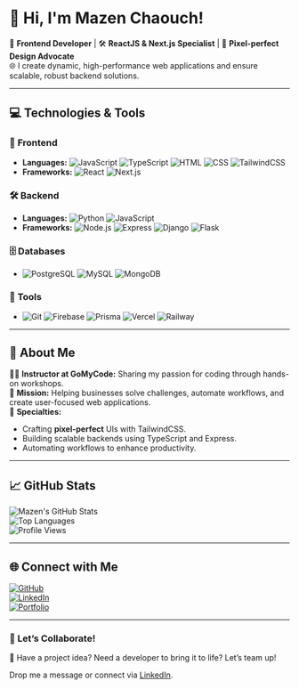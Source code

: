 # 👋 Hi, I'm Mazen Chaouch!

🚀 **Frontend Developer** | 🛠️ **ReactJS & Next.js Specialist** | 🎨 **Pixel-perfect Design Advocate**  
🌐 I create dynamic, high-performance web applications and ensure scalable, robust backend solutions.

---

## 💻 **Technologies & Tools**

### 🌟 **Frontend**
- **Languages:** ![JavaScript](https://img.shields.io/badge/JavaScript-F7DF1E?logo=javascript&logoColor=black) ![TypeScript](https://img.shields.io/badge/TypeScript-007ACC?logo=typescript&logoColor=white) ![HTML](https://img.shields.io/badge/HTML-E34F26?logo=html5&logoColor=white) ![CSS](https://img.shields.io/badge/CSS-1572B6?logo=css3&logoColor=white) ![TailwindCSS](https://img.shields.io/badge/TailwindCSS-06B6D4?logo=tailwindcss&logoColor=white)  
- **Frameworks:** ![React](https://img.shields.io/badge/React-61DAFB?logo=react&logoColor=black) ![Next.js](https://img.shields.io/badge/Next.js-000000?logo=nextdotjs&logoColor=white)  

### 🛠️ **Backend**
- **Languages:** ![Python](https://img.shields.io/badge/Python-3776AB?logo=python&logoColor=white) ![JavaScript](https://img.shields.io/badge/JavaScript-F7DF1E?logo=javascript&logoColor=black)  
- **Frameworks:** ![Node.js](https://img.shields.io/badge/Node.js-339933?logo=nodedotjs&logoColor=white) ![Express](https://img.shields.io/badge/Express-000000?logo=express&logoColor=white) ![Django](https://img.shields.io/badge/Django-092E20?logo=django&logoColor=white) ![Flask](https://img.shields.io/badge/Flask-000000?logo=flask&logoColor=white)  

### 🗄️ **Databases**
- ![PostgreSQL](https://img.shields.io/badge/PostgreSQL-4169E1?logo=postgresql&logoColor=white) ![MySQL](https://img.shields.io/badge/MySQL-4479A1?logo=mysql&logoColor=white) ![MongoDB](https://img.shields.io/badge/MongoDB-47A248?logo=mongodb&logoColor=white)

### 🔧 **Tools**
- ![Git](https://img.shields.io/badge/Git-F05032?logo=git&logoColor=white) ![Firebase](https://img.shields.io/badge/Firebase-FFCA28?logo=firebase&logoColor=black) ![Prisma](https://img.shields.io/badge/Prisma-2D3748?logo=prisma&logoColor=white) ![Vercel](https://img.shields.io/badge/Vercel-000000?logo=vercel&logoColor=white) ![Railway](https://img.shields.io/badge/Railway-0B0D0E?logo=railway&logoColor=white)

---

## 🌟 **About Me**

👨‍🏫 **Instructor at GoMyCode:** Sharing my passion for coding through hands-on workshops.  
🎯 **Mission:** Helping businesses solve challenges, automate workflows, and create user-focused web applications.  
🎨 **Specialties:**  
- Crafting **pixel-perfect** UIs with TailwindCSS.  
- Building scalable backends using TypeScript and Express.  
- Automating workflows to enhance productivity.

---

## 📈 **GitHub Stats**

![Mazen's GitHub Stats](https://github-readme-stats.vercel.app/api?username=MazenChaouch&show_icons=true&theme=radical)  
![Top Languages](https://github-readme-stats.vercel.app/api/top-langs/?username=MazenChaouch&layout=compact&theme=radical)  
![Profile Views](https://komarev.com/ghpvc/?username=MazenChaouch&color=blue&style=flat-square)

---

## 🌐 **Connect with Me**

[![GitHub](https://img.shields.io/badge/GitHub-181717?logo=github&logoColor=white)](https://github.com/MazenChaouch)  
[![LinkedIn](https://img.shields.io/badge/LinkedIn-0A66C2?logo=linkedin&logoColor=white)](https://www.linkedin.com/in/mazenchaouch)  
[![Portfolio](https://img.shields.io/badge/Portfolio-FF5722?logo=web&logoColor=white)](https://mazenchaouch.me)

---

### 🚀 Let’s Collaborate!

💬 Have a project idea? Need a developer to bring it to life? Let’s team up!  

Drop me a message or connect via [LinkedIn](https://www.linkedin.com/in/mazenchaouch).
